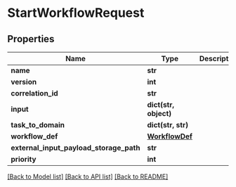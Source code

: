 # StartWorkflowRequest

## Properties
Name | Type | Description | Notes
------------ | ------------- | ------------- | -------------
**name** | **str** |  | 
**version** | **int** |  | [optional] 
**correlation_id** | **str** |  | [optional] 
**input** | **dict(str, object)** |  | [optional] 
**task_to_domain** | **dict(str, str)** |  | [optional] 
**workflow_def** | [**WorkflowDef**](WorkflowDef.md) |  | [optional] 
**external_input_payload_storage_path** | **str** |  | [optional] 
**priority** | **int** |  | [optional] 

[[Back to Model list]](../README.md#documentation-for-models) [[Back to API list]](../README.md#documentation-for-api-endpoints) [[Back to README]](../README.md)

